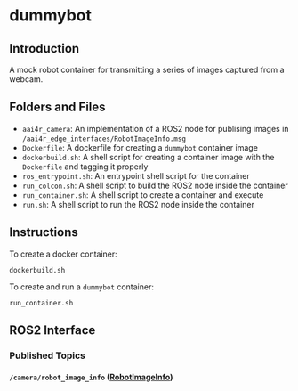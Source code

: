# dummybot

## Introduction

A mock robot container for transmitting a series of images captured from a webcam.

## Folders and Files

- ``aai4r_camera``: An implementation of a ROS2 node for publising images in ``/aai4r_edge_interfaces/RobotImageInfo.msg``
- ``Dockerfile``: A dockerfile for creating a ``dummybot`` container image
- ``dockerbuild.sh``: A shell script for creating a container image with the ``Dockerfile`` and tagging it properly
- ``ros_entrypoint.sh``: An entrypoint shell script for the container
- ``run_colcon.sh``: A shell script to build the ROS2 node inside the container
- ``run_container.sh``: A shell script to create a container and execute
- ``run.sh``: A shell script to run the ROS2 node inside the container

## Instructions

To create a docker container:

```
dockerbuild.sh
```

To create and run a ``dummybot`` container:

```
run_container.sh
```

## ROS2 Interface

### Published Topics

#### ``/camera/robot_image_info`` ([RobotImageInfo](https://github.com/aai4r/ai-containers/blob/main/aai4r_edge_interfaces/msg/RobotImageInfo.msg))

